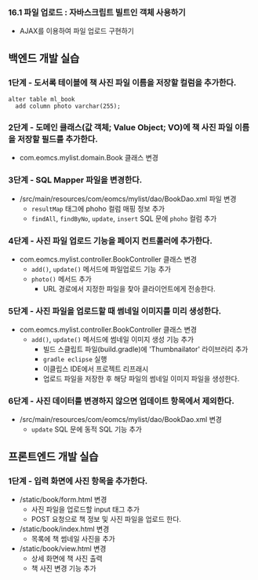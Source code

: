 ### 16.1 파일 업로드 : 자바스크립트 빌트인 객체 사용하기

- AJAX를 이용하여 파일 업로드 구현하기

## 백엔드 개발 실습

### 1단계 - 도서록 테이블에 책 사진 파일 이름을 저장할 컬럼을 추가한다.

```
alter table ml_book
  add column photo varchar(255);
```

### 2단계 - 도메인 클래스(값 객체; Value Object; VO)에 책 사진 파일 이름을 저장할 필드를 추가한다.

- com.eomcs.mylist.domain.Book 클래스 변경


### 3단계 - SQL Mapper 파일을 변경한다.

- /src/main/resources/com/eomcs/mylist/dao/BookDao.xml 파일 변경
  - `resultMap` 태그에 phoho 컬럼 매핑 정보 추가
  - `findAll`, `findByNo`, `update`, `insert` SQL 문에 `phoho` 컬럼 추가

### 4단계 - 사진 파일 업로드 기능을 페이지 컨트롤러에 추가한다.

- com.eomcs.mylist.controller.BookController 클래스 변경
  - `add()`, `update()` 메서드에 파일업로드 기능 추가
  - `photo()` 메서드 추가
    - URL 경로에서 지정한 파일을 찾아 클라이언트에게 전송한다.

### 5단계 - 사진 파일을 업로드할 때 썸네일 이미지를 미리 생성한다.

- com.eomcs.mylist.controller.BookController 클래스 변경
  - `add()`, `update()` 메서드에 썸네일 이미지 생성 기능 추가
    - 빌드 스클립트 파일(build.gradle)에 'Thumbnailator' 라이브러리 추가
    - `gradle eclipse` 실행
    - 이클립스 IDE에서 프로젝트 리프래시
    - 업로드 파일을 저장한 후 해당 파일의 썸네일 이미지 파일을 생성한다.

### 6단계 - 사진 데이터를 변경하지 않으면 업데이트 항목에서 제외한다.

- /src/main/resources/com/eomcs/mylist/dao/BookDao.xml 변경
  - `update` SQL 문에 동적 SQL 기능 추가

## 프론트엔드 개발 실습

### 1단계 - 입력 화면에 사진 항목을 추가한다.

- /static/book/form.html 변경
  - 사진 파일을 업로드할 input 태그 추가
  - POST 요청으로 책 정보 및 사진 파일을 업로드 한다.
- /static/book/index.html 변경
  - 목록에 책 썸네일 사진을 추가
- /static/book/view.html 변경
  - 상세 화면에 책 사진 출력
  - 책 사진 변경 기능 추가

#
